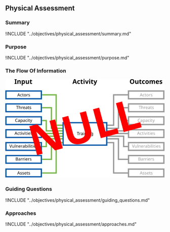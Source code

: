 ## Physical Assessment

### Summary

!INCLUDE "../objectives/physical_assessment/summary.md"

### Purpose

!INCLUDE "../objectives/physical_assessment/purpose.md"

### The Flow Of Information

![Physical Assessment Information Flow](content/images/info_flows/physical_assessment.svg)

### Guiding Questions

!INCLUDE "../objectives/physical_assessment/guiding_questions.md"

### Approaches

!INCLUDE "../objectives/physical_assessment/approaches.md"
